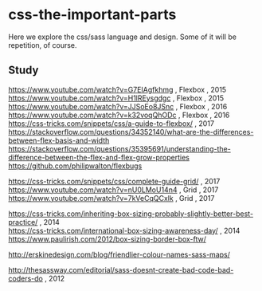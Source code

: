 # css-the-important-parts

Here we explore the css/sass language and design. Some of it will be repetition, of course.

## Study

https://www.youtube.com/watch?v=G7EIAgfkhmg , Flexbox , 2015  
https://www.youtube.com/watch?v=H1lREysgdgc , Flexbox , 2015  
https://www.youtube.com/watch?v=JJSoEo8JSnc , Flexbox , 2016  
https://www.youtube.com/watch?v=k32voqQhODc , Flexbox , 2016  
https://css-tricks.com/snippets/css/a-guide-to-flexbox/ , 2017  
https://stackoverflow.com/questions/34352140/what-are-the-differences-between-flex-basis-and-width  
https://stackoverflow.com/questions/35395691/understanding-the-difference-between-the-flex-and-flex-grow-properties  
https://github.com/philipwalton/flexbugs

https://css-tricks.com/snippets/css/complete-guide-grid/ , 2017  
https://www.youtube.com/watch?v=nU0LMoU14n4 , Grid , 2017  
https://www.youtube.com/watch?v=7kVeCqQCxlk , Grid , 2017

https://css-tricks.com/inheriting-box-sizing-probably-slightly-better-best-practice/ , 2014  
https://css-tricks.com/international-box-sizing-awareness-day/ , 2014  
https://www.paulirish.com/2012/box-sizing-border-box-ftw/

http://erskinedesign.com/blog/friendlier-colour-names-sass-maps/

http://thesassway.com/editorial/sass-doesnt-create-bad-code-bad-coders-do , 2012

